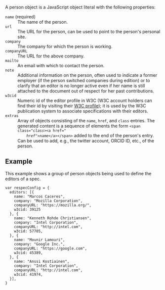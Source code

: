 A person object is a JavaScript object literal with the following properties: 

<dl>
  <dt><code>name</code> (required)</dt>
  <dd>
    The name of the person.
  </dd>
  <dt><code>url</code></dt>
  <dd>
    The URL for the person, can be used to point to the person's personal site.
  </dd>
  <dt><code>company</code></dt>
  <dd>
    The company for which the person is working.
  </dd>
  <dt><code>companyURL</code></dt>
  <dd>
    The URL for the above company.
  </dd>
  <dt><code>mailto</code></dt>
  <dd>
    An email with which to contact the person.
  </dd>
  <dt><code>note</code></dt>
  <dd>
    Additional information on the person, often used to indicate a former employer (if
    the person switched companies during edition) or to clarify that an editor
    is no longer active even if her name is still attached to the document out
    of respect for her past contributions.
  </dd>
  <dt><code>w3cid</code></dt>
  <dd>
    Numeric id of the editor profile in W3C (W3C account holders can find their id by
    visiting their <a href="https://www.w3.org/users/myprofile">W3C profile</a>);
    it is used by the W3C publication system to associate specifications with their
    editors.
  </dd>
  <dt><code>extras</code></dt>
  <dd>Array of objects consisting of the <code>name</code>, <code>href</code>, and
    <code>class</code> entries. The generated content is a sequence of elements
    the form <code>&lt;span class="<i>class</i>&gt;&lt;a href="
    <i>href</i>"&gt;<i>name</i>&lt;/a&gt;&lt;/span&gt;</code>
    added to the end of the person's entry. Can be used to add, e.g., the twitter
    account, ORCID ID, etc., of the person.</dd>
</dl>

## Example
This example shows a group of person objects being used to define the editors of a spec. 

```JS
var respecConfig = {
  editors: [{
    name: "Marcos Caceres",
    company: "Mozilla Corporation",
    companyURL: "https://mozilla.org/",
    w3cid: 39125
  }, {
    name: "Kenneth Rohde Christiansen",
    company: "Intel Corporation",
    companyURL: "http://intel.com",
    w3cid: 57705,
  }, {
    name: "Mounir Lamouri",
    company: "Google Inc.",
    companyURL: "https://google.com",
    w3cid: 45389,
  }, {
    name: "Anssi Kostiainen",
    company: "Intel Corporation",
    companyURL: "http://intel.com",
    w3cid: 41974,
  }],
}
```